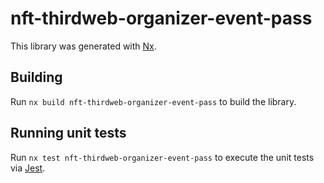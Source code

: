 # nft-thirdweb-organizer-event-pass

This library was generated with [Nx](https://nx.dev).

## Building

Run `nx build nft-thirdweb-organizer-event-pass` to build the library.

## Running unit tests

Run `nx test nft-thirdweb-organizer-event-pass` to execute the unit tests via [Jest](https://jestjs.io).
